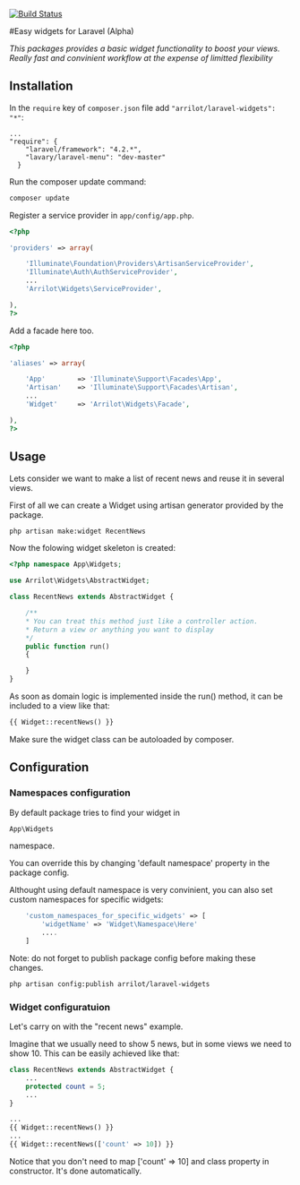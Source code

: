 [![Build Status](https://travis-ci.org/Arrilot/laravel-widgets.svg?branch=master)](https://travis-ci.org/Arrilot/laravel-widgets)

#Easy widgets for Laravel (Alpha)

*This packages provides a basic widget functionality to boost your views. Really fast and convinient workflow at the expense of limitted flexibility*

## Installation

In the `require` key of `composer.json` file add `"arrilot/laravel-widgets": "*"`:

```
...
"require": {
	"laravel/framework": "4.2.*",
	"lavary/laravel-menu": "dev-master"
  }  
```
  
Run the composer update command:

```bash
composer update
```

Register a service provider in `app/config/app.php`.

```php
<?php

'providers' => array(

    'Illuminate\Foundation\Providers\ArtisanServiceProvider',
    'Illuminate\Auth\AuthServiceProvider',
    ...
    'Arrilot\Widgets\ServiceProvider',

),
?>
```

Add a facade here too.

```php
<?php

'aliases' => array(

    'App'        => 'Illuminate\Support\Facades\App',
    'Artisan'    => 'Illuminate\Support\Facades\Artisan',
    ...
    'Widget'     => 'Arrilot\Widgets\Facade',

),
?>
```

## Usage

Lets consider we want to make a list of recent news and reuse it in several views.

First of all we can create a Widget using artisan generator provided by the package.
```bash
php artisan make:widget RecentNews
```

Now the folowing widget skeleton is created:
```php
<?php namespace App\Widgets;

use Arrilot\Widgets\AbstractWidget;

class RecentNews extends AbstractWidget {

    /**
    * You can treat this method just like a controller action.
    * Return a view or anything you want to display
    */
	public function run()
	{

	}
}
```

As soon as domain logic is implemented inside the run() method, it can be included to a view like that:
```php
{{ Widget::recentNews() }}
```
Make sure the widget class can be autoloaded by composer.

## Configuration

### Namespaces configuration
By default package tries to find your widget in
```php
App\Widgets
```
namespace.

You can override this by changing 'default namespace' property in the package config.

Althought using default namespace is very convinient, you can also set custom namespaces for specific widgets:
```php
    'custom_namespaces_for_specific_widgets' => [
        'widgetName' => 'Widget\Namespace\Here'
        ....
    ]
```

Note: do not forget to publish package config before making these changes.
```bash
php artisan config:publish arrilot/laravel-widgets
```

### Widget configuratuion

Let's carry on with the "recent news" example.

Imagine that we usually need to show 5 news, but in some views we need to show 10.
This can be easily achieved like that:

```php
class RecentNews extends AbstractWidget {
    ...
    protected count = 5;
    ...
}

...
{{ Widget::recentNews() }}
...
{{ Widget::recentNews(['count' => 10]) }}
```
Notice that you don't need to map ['count' => 10] and class property in constructor. It's done automatically.

